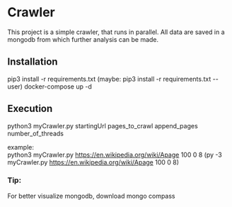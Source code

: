 # Crawler #
This project is a simple crawler, that runs in parallel. All data are saved in a mongodb from which further analysis can be made.

## Installation ##
pip3 install -r requirements.txt  (maybe: pip3 install -r requirements.txt --user)
docker-compose up -d 

## Execution ##
python3 myCrawler.py startingUrl pages_to_crawl append_pages number_of_threads

example:\
python3 myCrawler.py https://en.wikipedia.org/wiki/Apage 100 0 8 (py -3 myCrawler.py https://en.wikipedia.org/wiki/Apage 100 0 8)

### Tip: ###
For better visualize mongodb, download mongo compass